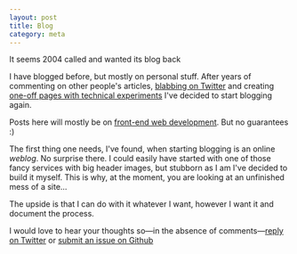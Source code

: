 ```yaml
---
layout: post
title: Blog
category: meta
---
```


<p class="intro">It seems 2004 called and wanted its blog back</p>

I have blogged before, but mostly on personal stuff. After years of commenting on other people's articles, [blabbing on Twitter](http://valuedstandards.com) and creating [one-off pages with technical experiments](http://valuedstandards.com/static/test/) I've decided to start blogging again.

Posts here will mostly be on [front-end web development](http://valuedstandards.com). But no guarantees :)

The first thing one needs, I've found, when starting blogging is an online _weblog_. No surprise there. I could easily have started with one of those fancy services with big header images, but stubborn as I am I've decided to build it myself. This is why, at the moment, you are looking at an unfinished mess of a site…

The upside is that I can do with it whatever I want, however I want it and document the process.

I would love to hear your thoughts so—in the absence of comments—[reply on Twitter](https://twitter.com/intent/tweet?text=@valuedstandards%20your%20blog%20sucks!) or [submit an issue on Github](https://github.com/davidhund/davidhund.com/issues)